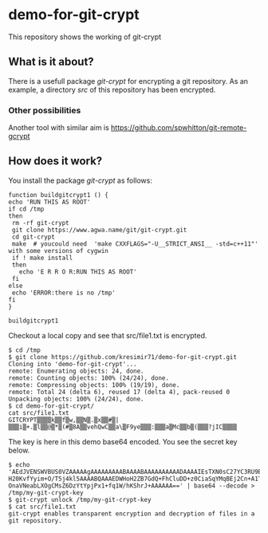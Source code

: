 # demo-for-git-crypt
This repository shows the working of git-crypt
## What is it about?
There is a usefull package *git-crypt* for encrypting a git repository. As an example, a directory *src* of this repository has been encrypted.
### Other possibilities
Another tool with similar aim is
https://github.com/spwhitton/git-remote-gcrypt

## How does it work?
You install the package *git-crypt* as follows:
```
function buildgitcrypt1 () {
echo 'RUN THIS AS ROOT'
if cd /tmp
then
 rm -rf git-crypt
 git clone https://www.agwa.name/git/git-crypt.git
 cd git-crypt
 make  # youcould need  'make CXXFLAGS="-U__STRICT_ANSI__ -std=c++11"'  with some versions of cygwin
 if ! make install
 then
   echo 'E R R O R:RUN THIS AS ROOT'
 fi
else
 echo 'ERROR:there is no /tmp'
fi
}

buildgitcrypt1

```
Checkout a local copy and see that src/file1.txt is encrypted.
```
$ cd /tmp
$ git clone https://github.com/kresimir71/demo-for-git-crypt.git
Cloning into 'demo-for-git-crypt'...
remote: Enumerating objects: 24, done.        
remote: Counting objects: 100% (24/24), done.        
remote: Compressing objects: 100% (19/19), done.        
remote: Total 24 (delta 6), reused 17 (delta 4), pack-reused 0        
Unpacking objects: 100% (24/24), done.
$ cd demo-for-git-crypt/
cat src/file1.txt
GITCRYPT▒▒▒▒k▒▒f▒w,▒▒N▒.▒x▒▒#▒|▒▒▒i▒+.▒l▒▒@▒*▒(#▒8A▒▒vehQwC▒▒a\▒F9ye▒▒▒:▒▒▒a▒Mc▒▒b▒(▒▒▒?jIC▒▒▒▒
```
The key is here in this demo base64 encoded. You see the secret key below.
```
$ echo 'AEdJVENSWVBUS0VZAAAAAgAAAAAAAAABAAAABAAAAAAAAAADAAAAIEsTXN0sC27YC3RU9BiVZiSD
H20KvfYyim+O/T5j4kl5AAAABQAAAEDWHoH2ZB7GdQ+FhCluDD+z0CiaSqYMqBEj2Cn+A1T+YgH2
OnaVNeabLXOgCMsZ6DzYtYpjPx1+fq1W/hKShrJ+AAAAAA==' | base64 --decode > /tmp/my-git-crypt-key
$ git-crypt unlock /tmp/my-git-crypt-key 
$ cat src/file1.txt
git-crypt enables transparent encryption and decryption of files in a git repository.
```
